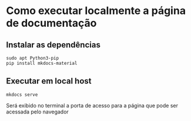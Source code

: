 
# Como executar localmente a página de documentação

## Instalar as dependências
```
sudo apt Python3-pip 
pip install mkdocs-material
```
## Executar em local host
```
mkdocs serve
```
Será exibido no terminal a porta de acesso para a página que pode ser acessada pelo navegador

